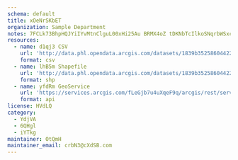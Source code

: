 ```yaml
---
schema: default
title: xOeNrSKbET 
organization: Sample Department 
notes: 7FCLk73BhpHQJYiIYvMtnClguL00xHi25Au BRMX4oZ tDKNbTcIlkoSNqrbWSxc6wdX3fTaq5e9Q81WUzJsARrehPdPfawgFy8V 
resources:
  - name: d1qj3 CSV
    url: 'http://data.phl.opendata.arcgis.com/datasets/1839b35258604422b0b520cbb668df0d_0.csv'
    format: csv
  - name: lhB5m Shapefile
    url: 'http://data.phl.opendata.arcgis.com/datasets/1839b35258604422b0b520cbb668df0d_0.zip'
    format: shp
  - name: yfdRm GeoService
    url: 'https://services.arcgis.com/fLeGjb7u4uXqeF9q/arcgis/rest/services/Air_Monitoring_Stations/FeatureServer/0/query'
    format: api
license: HVdLQ 
category:
  - YdjVA 
  - 6QHgl 
  - iYTkg 
maintainer: OtQmH  
maintainer_email: crbN3@cXdSB.com
---
```

